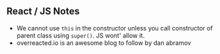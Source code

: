 ## React / JS Notes

- We cannot use `this` in the constructor unless you call constructor of parent class using `super()`. JS wont' allow it.
- overreacted.io is an awesome blog to follow by dan abramov
<!--stackedit_data:
eyJoaXN0b3J5IjpbNDgyNTgwMDY2LDExNDk2MDU5MTUsOTQ0MD
AzNjI3LDExNDk2MDU5MTUsOTQ0MDAzNjI3XX0=
-->